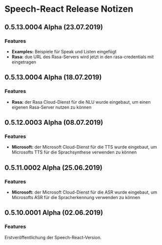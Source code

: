 # Speech-React Release Notizen


## 0.5.13.0004 Alpha (23.07.2019)

### Features

* **Examples:** Beispiele für Speak und Listen eingefügt
* **Rasa:** due URL des Rasa-Servers wird jetzt in den rasa-credentials mit eingetragen


## 0.5.13.0004 Alpha (18.07.2019)

### Features

* **Rasa:** der Rasa Cloud-Dienst für die NLU wurde eingebaut, um einen eigenen Rasa-Server nutzen zu können


## 0.5.12.0003 Alpha (08.07.2019)

### Features

* **Microsoft:** der Microsoft Cloud-Dienst für die TTS wurde eingebaut, um Microsofts TTS für die Sprachsynthese verwenden zu können


## 0.5.11.0002 Alpha (25.06.2019)

### Features

* **Microsoft:** der Microsoft Cloud-Dienst für die ASR wurde eingebaut, um Microsofts ASR für die Spracherkennung verwenden zu können


## 0.5.10.0001 Alpha (02.06.2019)

### Features

Erstveröffentlichung der Speech-React-Version.


